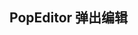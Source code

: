 <div class="demo-header">
<p class="overviewicon">
  <span class="wapi-tips-popeditor"/>
</p>

## PopEditor 弹出编辑

<nova-uxlink widget-name="Popeditor"></nova-uxlink>
</div>

<nova-demo-view link="popeditor/title.vue"></nova-demo-view> <br>
